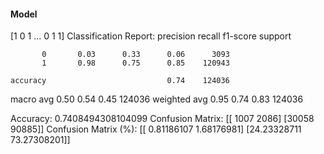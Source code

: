 #### Model
[1 0 1 ... 0 1 1]
Classification Report:
              precision    recall  f1-score   support

           0       0.03      0.33      0.06      3093
           1       0.98      0.75      0.85    120943

    accuracy                           0.74    124036
   macro avg       0.50      0.54      0.45    124036
weighted avg       0.95      0.74      0.83    124036

Accuracy: 0.7408494308104099
Confusion Matrix:
[[ 1007  2086]
 [30058 90885]]
Confusion Matrix (%):
[[ 0.81186107  1.68176981]
 [24.23328711 73.27308201]]
